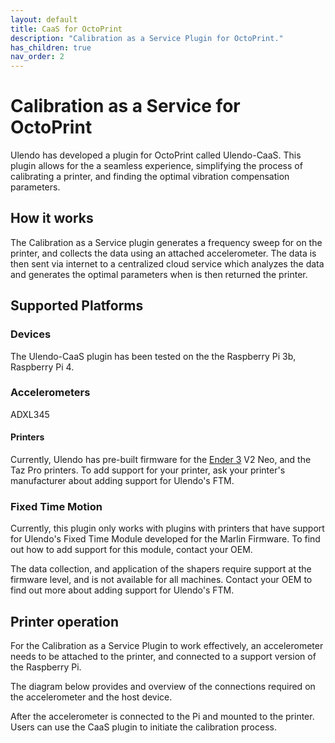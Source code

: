 ```yaml
---
layout: default
title: CaaS for OctoPrint
description: "Calibration as a Service Plugin for OctoPrint."
has_children: true
nav_order: 2
---
```


# Calibration as a Service for OctoPrint
Ulendo has developed a plugin for OctoPrint called Ulendo-CaaS. This plugin allows for the a seamless experience, simplifying the process of calibrating a printer, and finding the optimal vibration compensation parameters.
 

## How it works
The  Calibration as a Service plugin generates a frequency sweep for on the printer, and collects the data using an attached accelerometer. The data is then sent via internet to a centralized cloud service which analyzes the data and generates the optimal parameters when is then returned the printer.

## Supported Platforms

### Devices
The Ulendo-CaaS plugin has been tested on the the Raspberry Pi 3b, Raspberry Pi 4.  

### Accelerometers
ADXL345

#### Printers
Currently, Ulendo has pre-built firmware for the [Ender 3] V2 Neo, and the Taz Pro printers. To add support for your printer, ask your printer's manufacturer about adding support for Ulendo's FTM.


### Fixed Time Motion
Currently, this plugin only works with plugins with printers that have support for Ulendo's Fixed Time Module developed for the Marlin Firmware. To find out how to add support for this module, contact your OEM.

The data collection, and application of the shapers require support at the firmware level, and is not available for all machines. Contact your OEM to find out more about adding support for Ulendo's FTM.


## Printer operation
For the Calibration as a Service Plugin to work effectively, an accelerometer needs to be attached to the printer, and connected to a support version of the Raspberry Pi. 

The diagram below provides and overview of the connections required on the accelerometer and the host device. 

After the accelerometer is connected to the Pi and mounted to the printer. Users can use the CaaS plugin to initiate the calibration process. 


[Ulendo-CaaS]: https://just-the-docs.github.io/just-the-docs/
[Ulendo-CaaS Github]: https://github.com/S2AUlendo/UlendoCaaS
[Ender 3]: https://github.com/S2AUlendo/Ender3-FT